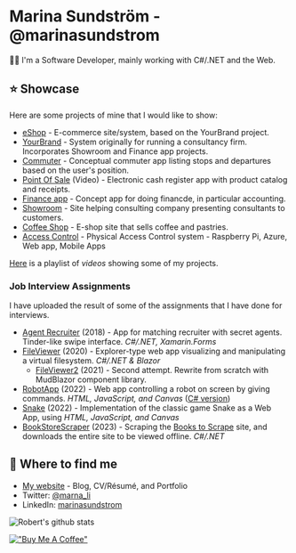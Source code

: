 # Marina Sundström - @marinasundstrom

👩‍🦰 I'm a Software Developer, mainly working with C#/.NET and the Web.

## ⭐ Showcase
Here are some projects of mine that I would like to show:

* [eShop](https://github.com/marinasundstrom/eShop) - E-commerce site/system, based on the YourBrand project.
* [YourBrand](https://github.com/marinasundstrom/YourBrand) - System originally for running a consultancy firm. Incorporates Showroom and Finance app projects.
* [Commuter](https://github.com/marinasundstrom/commuter) - Conceptual commuter app listing stops and departures based on the user's position.
* [Point Of Sale](https://youtu.be/wDP1ShXDgY8) (Video) - Electronic cash register app with product catalog and receipts.
* [Finance app](https://github.com/marinasundstrom/finance-app) - Concept app for doing financde, in particular accounting.
* [Showroom](https://github.com/marinasundstrom/showroom) -  Site helping consulting company presenting consultants to customers.
* [Coffee Shop](https://github.com/marinasundstrom/coffee-shop) - E-shop site that sells coffee and pastries.
* [Access Control](https://github.com/marinasundstrom/AccessControl) - Physical Access Control system - Raspberry Pi, Azure, Web app, Mobile Apps 

[Here](https://www.youtube.com/playlist?list=PLLBU--06ftFqPiAwkg3VKa2fIEhNu7J4L) is a playlist of *videos* showing some of my projects. 

### Job Interview Assignments
I have uploaded the result of some of the assignments that I have done for interviews.

* [Agent Recruiter](https://github.com/marinasundstrom/agent-recruiter) (2018) - App for matching recruiter with secret agents. Tinder-like swipe interface. _C#/.NET, Xamarin.Forms_
* [FileViewer](https://github.com/marinasundstrom/FileViewer) (2020) - Explorer-type web app visualizing and manipulating a virtual filesystem. _C#/.NET & Blazor_
  * [FileViewer2](https://github.com/marinasundstrom/FileViewer2) (2021) - Second attempt. Rewrite from scratch with MudBlazor component library.
* [RobotApp](https://github.com/marinasundstrom/RobotApp2) (2022) - Web app controlling a robot on screen by giving commands. _HTML, JavaScript, and Canvas_ ([C# version](https://github.com/marinasundstrom/RobotApp))
* [Snake](https://github.com/marinasundstrom/snake) (2022) - Implementation of the classic game Snake as a Web App, using _HTML, JavaScript, and Canvas_
* [BookStoreScraper](https://github.com/marinasundstrom/BookStoreScraper) (2023) - Scraping the [Books to Scrape](http://books.toscrape.com/) site, and downloads the entire site to be viewed offline. _C#/.NET_

## 🔗 Where to find me
- [My website](https://www.sundstrom.dev/) - Blog, CV/Résumé, and Portfolio
- Twitter: [@marna_li](https://twitter.com/marna_li)
- LinkedIn: [marinasundstrom](https://www.linkedin.com/in/marinasundstrom/)

![Robert's github stats](https://github-readme-stats.vercel.app/api/?username=marinasundstrom&show_icons=true&title_color=fff&icon_color=79ff97&text_color=9f9f9f&bg_color=151515)

[!["Buy Me A Coffee"](https://www.buymeacoffee.com/assets/img/custom_images/orange_img.png)](https://www.buymeacoffee.com/marna.li)
